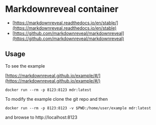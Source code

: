 # Markdownreveal container

  * [https://markdownreveal.readthedocs.io/en/stable/](https://markdownreveal.readthedocs.io/en/stable) 
  * [https://github.com/markdownreveal/markdownreveal](https://github.com/markdownreveal/markdownreveal)
  
## Usage 

To see the example 

[https://markdownreveal.github.io/example/#/](https://markdownreveal.github.io/example/#/)

```
docker run --rm -p 8123:8123 mdr:latest 
```

To modify the example clone the git repo and then 

```
docker run --rm -p 8123:8123 -v $PWD:/home/user/example mdr:latest
```

and browse to http://localhost:8123
